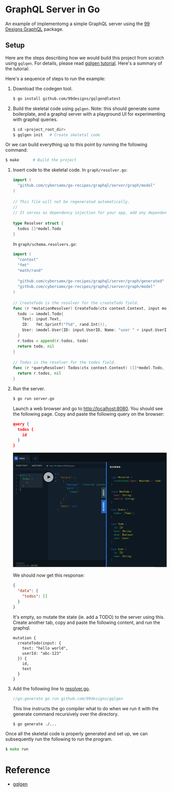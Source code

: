 # GraphQL Server in Go

An example of implementomg a simple GraphQL server using the [99 Designs GraphQL](https://gqlgen.com/) package.

## Setup

Here are the steps describing how we would build this project from scratch using `gqlqen`. For details, please read [gqlgen tutorial](https://gqlgen.com/getting-started/). Here's a summary of the tutorial:

Here's a sequence of steps to run the example:

1. Download the codegen tool.

   ```bash
   $ go install github.com/99designs/gqlgen@latest
   ```

1. Build the skeletal code using `gqlgen`. Note: this should generate some boilerplate, and a graphql server with a playground UI for experimenting with  graphql queries.

   ```bash
   $ cd <project_root_dir>
   $ gqlgen init   # Create skeletal code
   ```

Or we can build everything up to this point by running the following command:

```bash
$ make      # Build the project
```

1. Insert code to the skeletal code. In `graph/resolver.go`:

   ```go
   import (
     "github.com/cybersamx/go-recipes/graphql/server/graph/model"
   )

   // This file will not be regenerated automatically.
   //
   // It serves as dependency injection for your app, add any dependencies you require here.

   type Resolver struct {
     todos []*model.Todo
   }
   ```

   In `graph/schema.resolvers.go`:

   ```go
   import (
     "context"
     "fmt"
     "math/rand"

     "github.com/cybersamx/go-recipes/graphql/server/graph/generated"
     "github.com/cybersamx/go-recipes/graphql/server/graph/model"
   )

   // CreateTodo is the resolver for the createTodo field.
   func (r *mutationResolver) CreateTodo(ctx context.Context, input model.NewTodo) (*model.Todo, error) {
     todo := &model.Todo{
       Text: input.Text,
       ID:   fmt.Sprintf("T%d", rand.Int()),
       User: &model.User{ID: input.UserID, Name: "user " + input.UserID},
     }
     r.todos = append(r.todos, todo)
     return todo, nil
   }

   // Todos is the resolver for the todos field.
   func (r *queryResolver) Todos(ctx context.Context) ([]*model.Todo, error) {
     return r.todos, nil
   }
   ```

1. Run the server.

   ```bash
   $ go run server.go
   ```

   Launch a web browser and go to <http://localhost:8080>. You should see the following page. Copy and paste the following query on the browser:

   ```json
   query {
     todos {
       id
     }
   }
   ```

   ![gqlgen playground](images/gqlgen-playground.png)

   We should now get this response:

   ```json
   {
     "data": {
       "todos": []
     }
   }
   ```

   It's empty, so mutate the state (ie. add a TODO) to the server using this. Create another tab, copy and paste the following content, and run the graphql.

   ```
   mutation {
     createTodo(input: {
       text: "hello world",
       userId: "abc-123"
     }) {
       id,
       text
     }
   }
   ```

1. Add the following line to [resolver.go](graph/resolver.go).

   ```go
   //go:generate go run github.com/99designs/gqlgen
   ```

   This line instructs the go compiler what to do when we run it with the generate command recursively over the directory.

   ```bash
   $ go generate ./...
   ```

Once all the skeletal code is properly generated and set up, we can subsequently run the following to run the program.

```go
$ make run
```

# Reference

* [gqlgen](https://gqlgen.com/)
